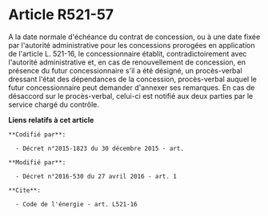 # Article R521-57

A la date normale d'échéance du contrat de concession, ou à une date fixée par l'autorité administrative pour les concessions
prorogées en application de l'article L. 521-16, le concessionnaire établit, contradictoirement avec l'autorité
administrative et, en cas de renouvellement de concession, en présence du futur concessionnaire s'il a été désigné, un
procès-verbal dressant l'état des dépendances de la concession, procès-verbal auquel le futur concessionnaire peut demander
d'annexer ses remarques. En cas de désaccord sur le procès-verbal, celui-ci est notifié aux deux parties par le service
chargé du contrôle.

**Liens relatifs à cet article**

	**Codifié par**:

	  - Décret n°2015-1823 du 30 décembre 2015 - art.

	**Modifié par**:

	  - Décret n°2016-530 du 27 avril 2016 - art. 1

	**Cite**:

	  - Code de l'énergie - art. L521-16
